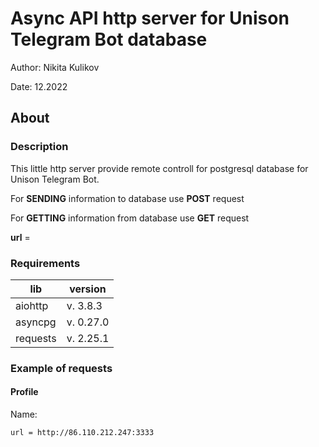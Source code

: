 # Async API http server for Unison Telegram Bot database  

Author: Nikita Kulikov

Date: 12.2022

## About
### Description
This little http server provide remote controll for postgresql database for Unison Telegram Bot.

For **SENDING** information to database use **POST** request

For **GETTING** information from database use **GET** request

**url** = 

### Requirements
| **lib** | **version** |
| ------- | -------- |
| aiohttp | v. 3.8.3 |
| asyncpg | v. 0.27.0 |
| requests | v. 2.25.1 |

### Example of requests
#### Profile
Name:
```
url = http://86.110.212.247:3333
```